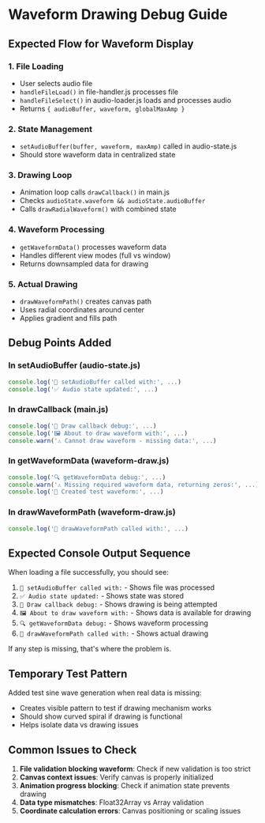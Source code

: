 # Waveform Drawing Debug Guide

## Expected Flow for Waveform Display

### 1. File Loading
- User selects audio file
- `handleFileLoad()` in file-handler.js processes file
- `handleFileSelect()` in audio-loader.js loads and processes audio
- Returns `{ audioBuffer, waveform, globalMaxAmp }`

### 2. State Management
- `setAudioBuffer(buffer, waveform, maxAmp)` called in audio-state.js
- Should store waveform data in centralized state

### 3. Drawing Loop
- Animation loop calls `drawCallback()` in main.js
- Checks `audioState.waveform && audioState.audioBuffer`
- Calls `drawRadialWaveform()` with combined state

### 4. Waveform Processing
- `getWaveformData()` processes waveform data
- Handles different view modes (full vs window)
- Returns downsampled data for drawing

### 5. Actual Drawing
- `drawWaveformPath()` creates canvas path
- Uses radial coordinates around center
- Applies gradient and fills path

## Debug Points Added

### In setAudioBuffer (audio-state.js)
```javascript
console.log('🔧 setAudioBuffer called with:', ...)
console.log('✅ Audio state updated:', ...)
```

### In drawCallback (main.js) 
```javascript
console.log('🎨 Draw callback debug:', ...)
console.log('🖼️ About to draw waveform with:', ...)
console.warn('⚠️ Cannot draw waveform - missing data:', ...)
```

### In getWaveformData (waveform-draw.js)
```javascript
console.log('🔍 getWaveformData debug:', ...)
console.warn('⚠️ Missing required waveform data, returning zeros:', ...)
console.log('🧪 Created test waveform:', ...)
```

### In drawWaveformPath (waveform-draw.js)
```javascript
console.log('🎨 drawWaveformPath called with:', ...)
```

## Expected Console Output Sequence

When loading a file successfully, you should see:
1. `🔧 setAudioBuffer called with:` - Shows file was processed
2. `✅ Audio state updated:` - Shows state was stored
3. `🎨 Draw callback debug:` - Shows drawing is being attempted
4. `🖼️ About to draw waveform with:` - Shows data is available for drawing
5. `🔍 getWaveformData debug:` - Shows waveform processing
6. `🎨 drawWaveformPath called with:` - Shows actual drawing

If any step is missing, that's where the problem is.

## Temporary Test Pattern

Added test sine wave generation when real data is missing:
- Creates visible pattern to test if drawing mechanism works
- Should show curved spiral if drawing is functional
- Helps isolate data vs drawing issues

## Common Issues to Check

1. **File validation blocking waveform**: Check if new validation is too strict
2. **Canvas context issues**: Verify canvas is properly initialized  
3. **Animation progress blocking**: Check if animation state prevents drawing
4. **Data type mismatches**: Float32Array vs Array validation
5. **Coordinate calculation errors**: Canvas positioning or scaling issues
